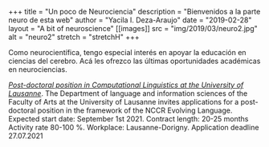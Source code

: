 +++
title = "Un poco de Neurociencia"
description = "Bienvenidos a la parte neuro de esta web"
author = "Yacila I. Deza-Araujo"
date = "2019-02-28"
layout = "A bit of neuroscience"
[[images]]
  src = "img/2019/03/neuro2.jpg"
  alt = "neuro2"
  stretch = "stretchH"
+++


Como neurocient&iacute;fica, tengo especial inter&eacute;s en apoyar la educaci&oacute;n en ciencias del cerebro. 
Ac&aacute; les ofrezco las &uacute;ltimas oportunidades acad&eacute;micas en neurociencias.

[*Post-doctoral position in Computational Linguistics at the University of Lausanne*](https://evolvinglanguage.ch/jobs/). The Department of language and information sciences of the Faculty of Arts at the University of Lausanne invites applications for a post-doctoral position in the framework of the NCCR Evolving Language. Expected start date: September 1st 2021. Contract length: 20-25 months
Activity rate 80-100 %. Workplace: Lausanne-Dorigny. Application deadline 27.07.2021



















